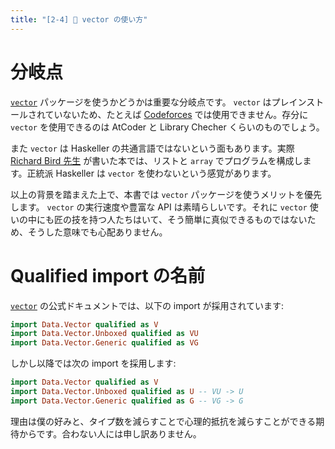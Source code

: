 ```yaml
---
title: "[2-4] 📜 vector の使い方"
---
```


# 分岐点

[`vector`] パッケージを使うかどうかは重要な分岐点です。 `vector` はプレインストールされていないため、たとえば [Codeforces](https://codeforces.com/) では使用できません。存分に `vector` を使用できるのは AtCoder と Library Checher くらいのものでしょう。

また `vector` は Haskeller の共通言語ではないという面もあります。実際 [Richard Bird 先生](https://www.amazon.co.jp/s?i=stripbooks&rh=p_27%3ARichard+Bird&s=relevancerank&text=Richard+Bird&ref=dp_byline_sr_book_1) が書いた本では、リストと `array` でプログラムを構成します。正統派 Haskeller は `vector` を使わないという感覚があります。

以上の背景を踏まえた上で、本書では `vector` パッケージを使うメリットを優先します。 `vector` の実行速度や豊富な API は素晴らしいです。それに `vector` 使いの中にも匠の技を持つ人たちはいて、そう簡単に真似できるものではないため、そうした意味でも心配ありません。

# Qualified import の名前

[`vector`] の公式ドキュメントでは、以下の import が採用されています:

```hs
import Data.Vector qualified as V
import Data.Vector.Unboxed qualified as VU
import Data.Vector.Generic qualified as VG
```

しかし以降では次の import を採用します:

```hs
import Data.Vector qualified as V
import Data.Vector.Unboxed qualified as U -- VU -> U
import Data.Vector.Generic qualified as G -- VG -> G
```

理由は僕の好みと、タイプ数を減らすことで心理的抵抗を減らすことができる期待からです。合わない人には申し訳ありません。

[`vector`]: https://github.com/haskell/vector

